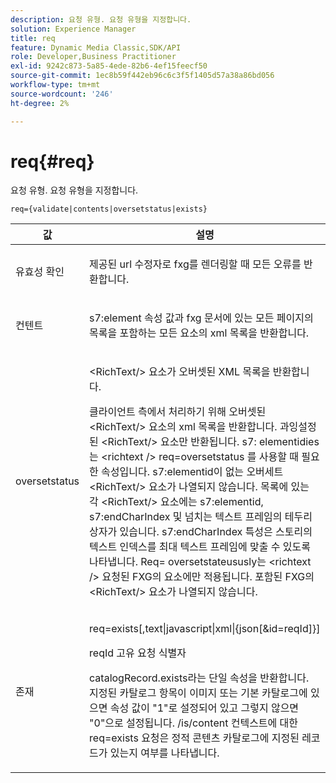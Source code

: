 ```yaml
---
description: 요청 유형. 요청 유형을 지정합니다.
solution: Experience Manager
title: req
feature: Dynamic Media Classic,SDK/API
role: Developer,Business Practitioner
exl-id: 9242c873-5a85-4ede-82b6-4ef15feecf50
source-git-commit: 1ec8b59f442eb96c6c3f5f1405d57a38a86bd056
workflow-type: tm+mt
source-wordcount: '246'
ht-degree: 2%

---
```


# req{#req}

요청 유형. 요청 유형을 지정합니다.

`req={validate|contents|oversetstatus|exists}`

<table id="table_F39239E5244746DB9F253BB0D5E85D54"> 
 <thead> 
  <tr> 
   <th colname="col1" class="entry"> 값 </th> 
   <th colname="col2" class="entry"> 설명 </th> 
  </tr> 
 </thead>
 <tbody> 
  <tr> 
   <td colname="col1"> <p> <span class="codeph"> 유효성 확인</span> </p> </td> 
   <td colname="col2"> <p> 제공된 url 수정자로 fxg를 렌더링할 때 모든 오류를 반환합니다. </p> </td> 
  </tr> 
  <tr> 
   <td colname="col1"> <p> <span class="codeph"> 컨텐트</span> </p> </td> 
   <td colname="col2"> <p> <span class="codeph"> s7:element</span> 속성 값과 fxg 문서에 있는 모든 페이지의 목록을 포함하는 모든 요소의 xml 목록을 반환합니다. </p> </td> 
  </tr> 
  <tr> 
   <td colname="col1"> <p> <span class="codeph"> oversetstatus</span> </p> </td> 
   <td colname="col2"> <p><span class="codeph"> &lt;RichText/&gt;</span> 요소가 오버셋된 XML 목록을 반환합니다. </p> <p>클라이언트 측에서 처리하기 위해 오버셋된 <span class="+ topic/ph pr-d/codeph codeph"> &lt;RichText/&gt;</span> 요소의 xml 목록을 반환합니다. 과잉설정된 <span class="+ topic/ph pr-d/codeph codeph"> &lt;RichText/&gt;</span> 요소만 반환됩니다. <span class="+ topic/ph pr-d/codeph codeph"> s7: </span> elementidies는  <span class="+ topic/ph pr-d/codeph codeph"> &lt;richtext /&gt;</span> req=oversetstatus <span class="+ topic/ph pr-d/codeph codeph"> 를 사용할 때 필요한 속성입니다</span>. <span class="+ topic/ph pr-d/codeph codeph"> s7:elementid</span>이 없는 오버세트 <span class="+ topic/ph pr-d/codeph codeph"> &lt;RichText/&gt;</span> 요소가 나열되지 않습니다. 목록에 있는 각 <span class="+ topic/ph pr-d/codeph codeph"> &lt;RichText/&gt;</span> 요소에는 <span class="+ topic/ph pr-d/codeph codeph"> s7:elementid</span>, <span class="+ topic/ph pr-d/codeph codeph"> s7:endCharIndex</span> 및 넘치는 텍스트 프레임의 테두리 상자가 있습니다. <span class="+ topic/ph pr-d/codeph codeph"> s7:endCharIndex</span> 특성은 스토리의 텍스트 인덱스를 최대 텍스트 프레임에 맞출 수 있도록 나타냅니다. <span class="+ topic/ph pr-d/codeph codeph"> Req=</span> oversetstateususly는  <span class="+ topic/ph pr-d/codeph codeph"> &lt;richtext /&gt;</span> 요청된 FXG의 요소에만 적용됩니다. 포함된 FXG의 <span class="+ topic/ph pr-d/codeph codeph"> &lt;RichText/&gt;</span> 요소가 나열되지 않습니다. </p> </td> 
  </tr> 
  <tr> 
   <td colname="col1"> <p> <span class="codeph"> 존재</span> </p> </td> 
   <td colname="col2"> <p> <span class="codeph"> req=exists[,text|javascript|xml|{json[&amp;id=reqId]}]</span> </p> <p>reqId 고유 요청 식별자 </p> <p>catalogRecord.exists라는 단일 속성을 반환합니다. 지정된 카탈로그 항목이 이미지 또는 기본 카탈로그에 있으면 속성 값이 "1"로 설정되어 있고 그렇지 않으면 "0"으로 설정됩니다. /is/content 컨텍스트에 대한 req=exists 요청은 정적 콘텐츠 카탈로그에 지정된 레코드가 있는지 여부를 나타냅니다. </p> </td> 
  </tr> 
 </tbody> 
</table>
